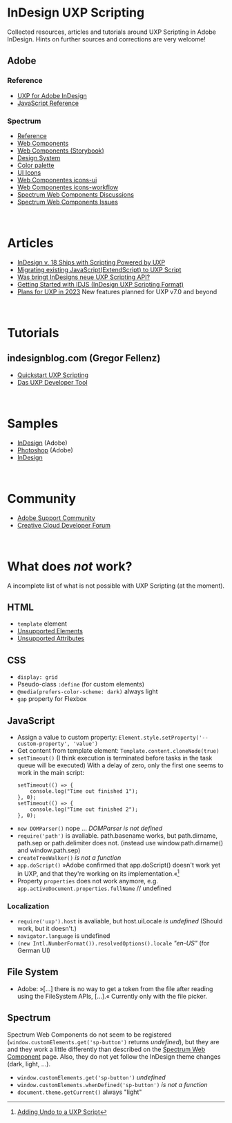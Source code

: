 # InDesign UXP Scripting
Collected resources, articles and tutorials around UXP Scripting in Adobe InDesign. Hints on further sources and corrections are very welcome!

## Adobe
### Reference
- [UXP for Adobe InDesign](https://developer.adobe.com/indesign/uxp)
- [JavaScript Reference](https://developer.adobe.com/indesign/uxp/uxp/reference-js/)
### Spectrum
- [Reference](https://developer.adobe.com/indesign/uxp/uxp/reference-spectrum/)
- [Web Components](https://opensource.adobe.com/spectrum-web-components/)
- [Web Components (Storybook)](https://opensource.adobe.com/spectrum-web-components/storybook/)
- [Design System](https://spectrum.adobe.com/)
- [Color palette](https://spectrum.adobe.com/page/color-palette/)
- [UI Icons](https://spectrum.adobe.com/page/icons/)
- [Web Componentes icons-ui](https://opensource.adobe.com/spectrum-web-components/components/icons-ui/)
- [Web Componentes icons-workflow](https://opensource.adobe.com/spectrum-web-components/components/icons-workflow/)
- [Spectrum Web Components Discussions](https://github.com/adobe/spectrum-web-components/discussions)
- [Spectrum Web Components Issues](https://github.com/adobe/spectrum-web-components/issues)

&nbsp;
# Articles
- [InDesign v. 18 Ships with Scripting Powered by UXP](https://blog.developer.adobe.com/indesign-v-18-ships-with-scripting-powered-by-uxp-53e5dc008f17)
- [Migrating existing JavaScript(ExtendScript) to UXP Script](https://developer.adobe.com/indesign/uxp/guides/migrating-to-UXPScript/)
- [Was bringt InDesigns neue UXP Scripting API?](https://xporc.net/2022/12/02/was-bringt-indesigns-neue-uxp-scripting-api/)
- [Getting Started with IDJS (InDesign UXP Scripting Format)](https://indiscripts.com/post/2023/01/getting-started-with-idjs-indesign-uxp-scripting-format)
- [Plans for UXP in 2023](https://blog.developer.adobe.com/plans-for-uxp-in-2023-d06091944308) New features planned for UXP v7.0 and beyond

&nbsp;
# Tutorials
## indesignblog.com (Gregor Fellenz)
- [Quickstart UXP Scripting](https://www.indesignblog.com/2022/11/quickstart-uxp-scripting/)
- [Das UXP Developer Tool](https://www.indesignblog.com/2023/01/das-uxp-developer-tool/)

&nbsp;
# Samples
- [InDesign](https://github.com/AdobeDocs/uxp-indesign/tree/main/src/pages/reference/uxp-scripting-samples) (Adobe)
- [Photoshop](https://github.com/AdobeDocs/uxp-photoshop-plugin-samples) (Adobe)
- [InDesign](https://github.com/RolandDreger/indesign-uxp-script-snippets)

&nbsp;
# Community
- [Adobe Support Community](https://community.adobe.com/t5/indesign/ct-p/ct-indesign?page=1&sort=latest_replies&lang=all&tabid=all&topics=label-uxpscripting)
- [Creative Cloud Developer Forum](https://forums.creativeclouddeveloper.com/)

&nbsp;
# What does *not* work?
A incomplete list of what is not possible with UXP Scripting (at the moment).
## HTML
- `template` element
- [Unsupported Elements](https://developer.adobe.com/indesign/uxp/uxp/reference-html/General/Unsupported%20Elements/)
- [Unsupported Attributes](https://developer.adobe.com/indesign/uxp/uxp/reference-html/General/Unsupported%20Attributes/)

## CSS
- `display: grid`
- Pseudo-class `:define` (for custom elements)
- `@media(prefers-color-scheme: dark)` always light
- `gap` property for Flexbox

## JavaScript

- Assign a value to custom property: `Element.style.setProperty('--custom-property', 'value')`
- Get content from template element: `Template.content.cloneNode(true)`
- `setTimeout()` (I think execution is terminated before tasks in the task queue will be executed)
	With a delay of zero, only the first one seems to work in the main script:
	```
	setTimeout(() => {
		console.log("Time out finished 1");
	}, 0);
	setTimeout(() => {
		console.log("Time out finished 2");
	}, 0);
	```
- `new DOMParser()` nope ... *DOMParser is not defined*
- `require('path')` is avaliable. path.basename works, but path.dirname, path.sep or path.delimiter does not. (instead use window.path.dirname() and window.path.sep)
- `createTreeWalker()` *is not a function*
- `app.doScript()` »Adobe confirmed that app.doScript() doesn't work yet in UXP, and that they're working on its implementation.«[^1] 
- Property `properties` does not work anymore, e.g. `app.activeDocument.properties.fullName` // undefined

[^1]:[Adding Undo to a UXP Script](https://community.adobe.com/t5/indesign-discussions/adding-undo-to-a-uxp-script/td-p/13402259#bodyDisplay_f0b1ab8eb5d3ef_4)

### Localization
- `require('uxp').host` is avaliable, but host.uiLocale *is undefined* (Should work, but it doesn't.)
- `navigator.language` is undefined
- `(new Intl.NumberFormat()).resolvedOptions().locale` *"en-US"* (for German UI)

## File System
- Adobe: »[...] there is no way to get a token from the file after reading using the FileSystem APIs, [...].« Currently only with the file picker.

## Spectrum
Spectrum Web Components do not seem to be registered (`window.customElements.get('sp-button')` returns *undefined*), but they are and they work a little differently than described on the [Spectrum Web Component](https://opensource.adobe.com/spectrum-web-components/) page. Also, they do not yet follow the InDesign theme changes (dark, light, ...).
- `window.customElements.get('sp-button')` *undefined*
- `window.customElements.whenDefined('sp-button')` *is not a function*
- `document.theme.getCurrent()` always "light"